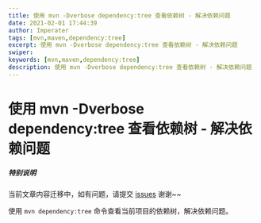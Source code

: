 ```yaml
---
title: 使用 mvn -Dverbose dependency:tree 查看依赖树 - 解决依赖问题
date: 2021-02-01 17:44:39
author: Imperater
tags: [mvn,maven,dependency:tree]
excerpt: 使用 mvn -Dverbose dependency:tree 查看依赖树 - 解决依赖问题
swiper:
keywords: [mvn,maven,dependency:tree]
description: 使用 mvn -Dverbose dependency:tree 查看依赖树 - 解决依赖问题
---
```


#  使用 mvn -Dverbose dependency:tree 查看依赖树 - 解决依赖问题

##### **特别说明**

当前文章内容迁移中，如有问题，请提交 [issues](https://github.com/Starrier/starrier.github.io/issues) 谢谢~~

使用 `mvn dependency:tree` 命令查看当前项目的依赖树，解决依赖问题。
